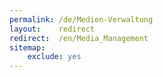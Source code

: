 ```yaml
---
permalink: /de/Medien-Verwaltung
layout:    redirect
redirect:  /en/Media_Management
sitemap:
    exclude: yes
---
```

